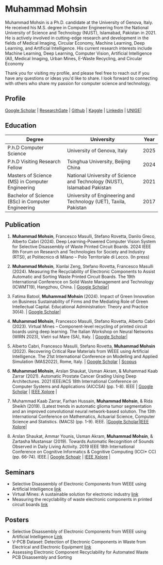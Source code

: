 # Muhammad Mohsin 

Muhammad Mohsin is a Ph.D. candidate at the University of Genova, Italy. He received his M.S. degree in Computer Engineering from the National University of Science and Technology (NUST), Islamabad, Pakistan in 2021. He is actively involved in cutting-edge research and development in the fields of Medical Imaging, Circular Economy, Machine Learning, Deep Learning, and Artificial Intelligence. His current research interests include Machine Learning, Deep Learning, Computer Vision, Artificial Intelligence (AI), Medical Imaging, Urban Mines, E-Waste Recycling, and Circular Economy

Thank you for visiting my profile, and please feel free to reach out if you have any questions or ideas you'd like to share. I look forward to connecting with others who share my passion for computer science and technology. 

## Profile

[Google Scholar](https://scholar.google.com/citations?hl=en&user=Ht3LV2kAAAAJ) | [ResearchGate](https://www.researchgate.net/profile/Muhammad-Mohsin-51) | [Github](https://github.com/engineermohsin) | [Kaggle](https://www.kaggle.com/mmohsin123) | [Linkedin](https://www.linkedin.com/in/engineermohsiin/) | [UNIGE](https://rubrica.unige.it/personale/UEBPUl1r)|

## Education

Degree | University | Year
---------|----------|---------
 P.h.D Computer Science | University of Genova, Italy | 2025
 P.h.D Visiting Research Fellow | Tsinghua University, Beijing China | 2024
 Masters of Science (MS) in Computer Engineering  | National University of Science and Technology (NUST), Islamabad Pakistan | 2021
 Bachelor of Science (BSc) in Computer Engineering | University of Engineering and Technology (UET), Taxila, Pakistan  | 2017

## Publication

1.	**Muhammad Mohsin**, Francesco Masulli, Stefano Rovetta, Danilo Greco, Alberto Cabri (2024). Deep Learning-Powered Computer Vision System for Selective Disassembly of Waste Printed Circuit Boards. 2024 IEEE 8th Forum on Research and Technologies for Society and Industry (RTSI), at Politecnico di Milano – Polo Territoriale di Lecco. (In press)
   
2.	**Muhammad Mohsin**, Xianlai Zeng, Stefano Rovetta, Francesco Masulli (2024). Measuring the Recyclability of Electronic Components to Assist Automatic and Sorting Waste Printed Circuit Boards. The 19th International Conference on Solid Waste Management and Technology (ICWMT19), Hangzhou, China. | [Google Scholar](https://doi.org/10.48550/arXiv.2406.16593)|

3.	Fatima Batool, **Muhammad Mohsin** (2024). Impact of Green Innovation on Business Sustainability of Firms and the Mediating Role of Green Intellectual Capital. Educational Administration: Theory and Practice 30(4). | [Google Scholar](https://kuey.net/index.php/kuey/article/view/1528)|  

4.	**Muhammad Mohsin**, Francesco Masulli, Stefano Rovetta, Alberto Cabri (2023). Virtual Mines – Component-level recycling of printed circuit boards using deep learning.  The Italian Workshop on Neural Networks (WIRN 2023), Vietri sul Mare (SA), Italy. | [Google Scholar](https://doi.org/10.48550/arXiv.2406.17162)|

5.	Alberto Cabri, Francesco Masulli, Stefano Rovetta, **Muhammad Mohsin** (2022). Recovering Critical Raw Materials from WEEE using Artificial Intelligence. The 21st International Conference on Modelling and Applied Simulation (MAS2022), Rome, Italy. | [Google Scholar](https://www.cal-tek.eu/proceedings/i3m/2022/mas/023/) | [Scopus](https://www.scopus.com/record/display.uri?eid=2-s2.0-85143196267&origin=resultslist&sort=plf-f&src=s&sid=fca38f588a9cddf552dc92d125d14ca0&sot=b&sdt=b&s=TITLE-ABS-KEY%28Recovering+Critical+Raw+Materials+from+WEEE+using+Artificial+Intelligence%29&sl=88&sessionSearchId=fca38f588a9cddf552dc92d125d14ca0)

6. **Muhammad Mohsin**, Arslan Shaukat, Usman Akram, & Muhammad Kaab Zarrar (2021). Automatic Prostate Cancer Grading Using Deep Architectures. 2021 IEEE/ACS 18th International Conference on Computer Systems and Applications (AICCSA) (pp. 1-8). IEEE | [Google Scholar](https://scholar.google.com/citations?view_op=view_citation&hl=en&user=Ht3LV2kAAAAJ&citation_for_view=Ht3LV2kAAAAJ:d1gkVwhDpl0C) | [IEEE Xplore](https://doi.org/10.1109/AICCSA53542.2021.9686869) |

7. Muhammad Kaab Zarrar, Farhan Hussain, **Muhammad Mohsin**, & Rida Sheikh (2019). [Latest trends in automatic glioma tumor segmentation and an improved convolutional neural network-based solution. The 13th International Conference on Mathematics, Actuarial Science, Computer Science and Statistics. (MACS) (pp. 1-9). IEEE. |[Google Scholar](https://scholar.google.com/citations?view_op=view_citation&hl=en&user=Ht3LV2kAAAAJ&citation_for_view=Ht3LV2kAAAAJ:u5HHmVD_uO8C)|[IEEE Xplore](https://doi.org/10.1109/MACS48846.2019.9024815)|

8. Arslan Shaukat, Ammar Younis, Usman Akram, **Muhammad Mohsin**, & Zartasha Mustansar (2019). Towards Automatic Recognition of Sounds Observed in Daily Living Activity. 2019 IEEE 18th International Conference on Cognitive Informatics & Cognitive Computing (ICCI* CC) (pp. 66-74). IEEE.| [Google Schoalr](https://scholar.google.com/citations?view_op=view_citation&hl=en&user=Ht3LV2kAAAAJ&citation_for_view=Ht3LV2kAAAAJ:u-x6o8ySG0sC) | [IEEE Xplore](https://doi.org/10.1109/MACS48846.2019.9024815) |

## Seminars

* Selective Disassembly of Electronic Components from WEEE using Artificial Intelligence [link](https://drive.google.com/file/d/1Cy6fgtEeKGi7zbG9p_N4s1_mopk8GUEk/view?usp=sharing)
* Virtual Mines: A sustainable solution for
electronic industry [link](https://drive.google.com/file/d/1IU5cGgBYPjHF7PhCiO31z1TEGDoRqNEN/view?usp=sharing)
* Measuring the recyclability of waste electronic components in printed circuit boards [link](https://drive.google.com/file/d/1qlm2WzN-0X4nxvBWdQbEFL0QPtZ2oPo6/view)
## Posters

* Selective Disassembly of Electronic Components from WEEE using Artificial Intelligence [Link](http://dx.doi.org/10.13140/RG.2.2.27349.19687)  
* V-PCB Dataset: Detection of Electronic Components in Waste from Electrical and Electronic Equipment [link](http://dx.doi.org/10.13140/RG.2.2.20216.01284)
* Assessing Electronic Component Recyclability for Automated Waste PCB Disassembly and Sorting





   
